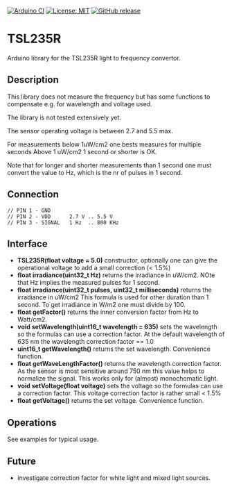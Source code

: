 
[![Arduino CI](https://github.com/RobTillaart/TSL235R/workflows/Arduino%20CI/badge.svg)](https://github.com/marketplace/actions/arduino_ci)
[![License: MIT](https://img.shields.io/badge/license-MIT-green.svg)](https://github.com/RobTillaart/TSL235R/blob/master/LICENSE)
[![GitHub release](https://img.shields.io/github/release/RobTillaart/TSL235R.svg?maxAge=3600)](https://github.com/RobTillaart/TSL235R/releases)


# TSL235R

Arduino library for the TSL235R light to frequency convertor.


## Description

This library does not measure the frequency but has some functions to compensate e.g. 
for wavelength and voltage used.

The library is not tested extensively yet.

The sensor operating voltage is between 2.7 and 5.5 max.

For measurements below 1uW/cm2 one bests measures for multiple seconds
Above 1 uW/cm2 1 second or shorter is OK. 

Note that for longer and shorter measurements than 1 second one must convert the
value to Hz, which is the nr of pulses in 1 second.


## Connection

```
// PIN 1 - GND
// PIN 2 - VDD      2.7 V .. 5.5 V
// PIN 3 - SIGNAL   1 Hz  .. 800 KHz
```


## Interface

- **TSL235R(float voltage = 5.0)** constructor, optionally one can give the operational voltage 
to add a small correction (< 1.5%)
- **float irradiance(uint32_t Hz)** returns the irradiance in uW/cm2.
NOte that Hz implies the measured pulses for 1 second.
- **float irradiance(uint32_t pulses, uint32_t milliseconds)** returns the irradiance in uW/cm2
This formula is used for other duration than 1 second.
To get irradiance in W/m2 one must divide by 100.
- **float getFactor()** returns the inner conversion factor from Hz to Watt/cm2.
- **void setWavelength(uint16_t wavelength = 635)** sets the wavelength so the formulas can use a correction factor. At the default wavelength of 635 nm the wavelength correction factor == 1.0
- **uint16_t getWavelength()** returns the set wavelength. Convenience function.
- **float getWaveLengthFactor()** returns the wavelength correction factor. 
As the sensor is most sensitive around 750 nm this value helps to normalize the signal.
This works only for (almost) monochomatic light.
- **void setVoltage(float voltage)** sets the voltage so the formulas can use a correction factor.
This voltage correction factor is rather small < 1.5%
- **float getVoltage()** returns the set voltage. Convenience function.


## Operations

See examples for typical usage.


## Future

- investigate correction factor for white light and mixed light sources.
